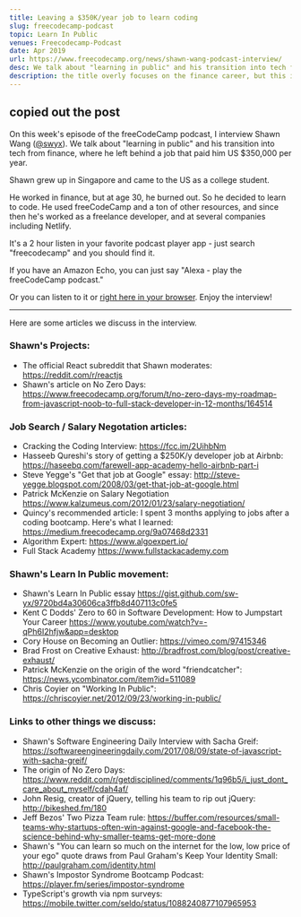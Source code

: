 ```yaml
---
title: Leaving a $350K/year job to learn coding
slug: freecodecamp-podcast
topic: Learn In Public
venues: Freecodecamp-Podcast
date: Apr 2019
url: https://www.freecodecamp.org/news/shawn-wang-podcast-interview/
desc: We talk about "learning in public" and his transition into tech from finance, where he left behind a job that paid him US $350,000 per year.
description: the title overly focuses on the finance career, but this is much more about learn in public and the freecodecamp journey. plenty of links supplied!
---
```


## copied out the post

<div class="post-content">
                    <p>On this week's episode of the freeCodeCamp podcast, I interview Shawn Wang (<a href="https://twitter.com/swyx">@swyx</a>). We talk about "learning in public" and his transition into tech from finance, where he left behind a job that paid him US $350,000 per year.</p><p>Shawn grew up in Singapore and came to the US as a college student.</p><p>He worked in finance, but at age 30, he burned out. So he decided to learn to code. He used freeCodeCamp and a ton of other resources, and since then he's worked as a freelance developer, and at several companies including Netlify.</p><p>It's a 2 hour listen in your favorite podcast player app - just search "freecodecamp" and you should find it. </p><p>If you have an Amazon Echo, you can just say "Alexa - play the freeCodeCamp podcast."</p><p>Or you can listen to it or <a href="http://podcast.freecodecamp.org/ep-59-shawn-wang-left-a-350kyear-finance-job-to-learn-to-code">right here in your browser</a>. Enjoy the interview!</p><hr/><p>Here are some articles we discuss in the interview.</p><h3 id="shawn-s-projects-">Shawn's Projects:</h3><ul><li>The official React subreddit that Shawn moderates: <a href="https://reddit.com/r/reactjs">https://reddit.com/r/reactjs</a></li><li>Shawn's article on No Zero Days: <a href="https://www.freecodecamp.org/forum/t/no-zero-days-my-roadmap-from-javascript-noob-to-full-stack-developer-in-12-months/164514">https://www.freecodecamp.org/forum/t/no-zero-days-my-roadmap-from-javascript-noob-to-full-stack-developer-in-12-months/164514</a></li></ul><h3 id="job-search-salary-negotation-articles-">Job Search / Salary Negotation articles:</h3><ul><li>Cracking the Coding Interview: <a href="https://fcc.im/2UihbNm">https://fcc.im/2UihbNm</a></li><li>Hasseeb Qureshi's story of getting a $250K/y developer job at Airbnb: <a href="https://haseebq.com/farewell-app-academy-hello-airbnb-part-i">https://haseebq.com/farewell-app-academy-hello-airbnb-part-i</a></li><li>Steve Yegge's "Get that job at Google" essay: <a href="http://steve-yegge.blogspot.com/2008/03/get-that-job-at-google.html">http://steve-yegge.blogspot.com/2008/03/get-that-job-at-google.html</a></li><li>Patrick McKenzie on Salary Negotiation <a href="https://www.kalzumeus.com/2012/01/23/salary-negotiation/">https://www.kalzumeus.com/2012/01/23/salary-negotiation/</a></li><li>Quincy's recommended article: I spent 3 months applying to jobs after a coding bootcamp. Here's what I learned: <a href="https://medium.freecodecamp.org/9a07468d2331">https://medium.freecodecamp.org/9a07468d2331</a></li><li>Algorithm Expert: <a href="https://www.algoexpert.io/">https://www.algoexpert.io/</a></li><li>Full Stack Academy <a href="https://www.fullstackacademy.com">https://www.fullstackacademy.com</a></li></ul><h3 id="shawn-s-learn-in-public-movement-">Shawn's Learn In Public movement:</h3><ul><li>Shawn's Learn In Public essay <a href="https://gist.github.com/sw-yx/9720bd4a30606ca3ffb8d407113c0fe5">https://gist.github.com/sw-yx/9720bd4a30606ca3ffb8d407113c0fe5</a>‌‌</li><li>Kent C Dodds' Zero to 60 in Software Development: How to Jumpstart Your Career <a href="https://www.youtube.com/watch?v=-qPh6I2hfjw&amp;app=desktop">https://www.youtube.com/watch?v=-qPh6I2hfjw&amp;app=desktop</a>‌‌</li><li>Cory House on Becoming an Outlier: <a href="https://vimeo.com/97415346">https://vimeo.com/97415346</a>‌‌</li><li>Brad Frost on Creative Exhaust: <a href="http://bradfrost.com/blog/post/creative-exhaust/">http://bradfrost.com/blog/post/creative-exhaust/</a>‌‌</li><li>Patrick McKenzie on the origin of the word "friendcatcher": <a href="https://news.ycombinator.com/item?id=511089">https://news.ycombinator.com/item?id=511089</a>‌‌</li><li>Chris Coyier on "Working In Public": <a href="https://chriscoyier.net/2012/09/23/working-in-public/">https://chriscoyier.net/2012/09/23/working-in-public/</a></li></ul><h3 id="links-to-other-things-we-discuss-">Links to other things we discuss:</h3><ul><li>Shawn's Software Engineering Daily Interview with Sacha Greif: <a href="https://softwareengineeringdaily.com/2017/08/09/state-of-javascript-with-sacha-greif/">https://softwareengineeringdaily.com/2017/08/09/state-of-javascript-with-sacha-greif/</a>‌‌</li><li>The origin of No Zero Days: <a href="https://www.reddit.com/r/getdisciplined/comments/1q96b5/i_just_dont_care_about_myself/cdah4af/">https://www.reddit.com/r/getdisciplined/comments/1q96b5/i_just_dont_care_about_myself/cdah4af/</a>‌‌</li><li>John Resig, creator of jQuery, telling his team to rip out jQuery: <a href="http://bikeshed.fm/180">http://bikeshed.fm/180</a></li><li>‌‌Jeff Bezos' Two Pizza Team rule: <a href="https://buffer.com/resources/small-teams-why-startups-often-win-against-google-and-facebook-the-science-behind-why-smaller-teams-get-more-done">https://buffer.com/resources/small-teams-why-startups-often-win-against-google-and-facebook-the-science-behind-why-smaller-teams-get-more-done</a>‌‌</li><li>Shawn's "You can learn so much on the internet for the low, low price of your ego" quote draws from Paul Graham's Keep Your Identity Small: <a href="http://paulgraham.com/identity.html">http://paulgraham.com/identity.html</a>‌‌</li><li>Shawn's Impostor Syndrome Bootcamp Podcast: <a href="https://player.fm/series/impostor-syndrome">https://player.fm/series/impostor-syndrome</a>‌‌</li><li>TypeScript's growth via npm surveys: <a href="https://mobile.twitter.com/seldo/status/1088240877107965953">https://mobile.twitter.com/seldo/status/1088240877107965953</a></li></ul>
                </div>
